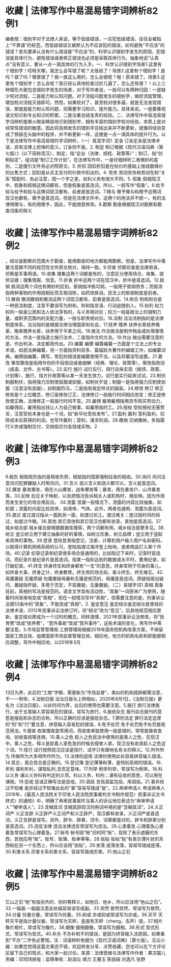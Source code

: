 # 收藏 | 法律写作中易混易错字词辨析82例1

编者按：错别字对于法律人来说，等于低级错误，一旦犯低级错误，往往会被贴上“不靠谱”的标签。而低级错误又被默认为不应该犯的错误，如何避免“不应该”的错误？首先要承认没有什么错误是“不应该”的，科学认识错别字发生的原因，犯错误是具体行为，避免错误或者修正错误也必须是采取具体行为，抽象地说“认真点”没有意义，要从一点一滴具体的行为入手。一、科学认识错别字场景1.这里有个错别字！哎呀天哪，我怎么会写错了呢？太低级了！场景2.这里有个错别字！是吗？错了吗？哪里错了？我一直这么用的，怎么会错呢？哦！原来错了。场景3.这里有个错别字！怎么会呢？我已经认真地检查过好几遍了，怎么还有错？！以上三种情形大致包含错别字发生的场景，对于写作者说，一般可以有两种归因：一是缺少校对流程，二是能力和认知问题。对于流程问题发生的错别字，做好流程管理，增加校对流程灭错即可。然而，如果校对了，甚至校对很多遍，就是无法发现错误，那就是能力和认知问题，则需要学习知识，提升能力。具体来说，一是要重视语文知识和专业知识的积累，二是注重总结宝贵的经验。二、法律写作中易混易错字词辨析能够火眼金睛般地识别错别字，拥有丰富的错别字校对经验，本质上是对经常性错误的敏感。因此将高频发生的错别字总结出来并不断更新，就像将经验变成了预装在头脑中的程序，并不断更新一样，这便是一点一滴具体的提升行为。以下是法律写作中易混易错的字词辨析。（一）易混字词1. 定金 订金定金是法律术语，具有法律上担保的意义。订金则不是。2. 制定 制订根据《现代汉语词典（第七版）》（以下简称现汉），制定，指“定出（法律、规程、政策等）”；制订，指“创制拟定”，组词是“制订工作计划”。在法律写作中，一是仔细辨析二者微妙的差别，二是援引文件务必对照原文。3. 折扣 回扣折扣是在标价的基础上按成数降价的出售方式；回扣是从买主支付的价款中扣出的。4. 劳务 劳动劳务和劳动在和“关系”搭配时，务必注意，因一个字之差，权利义务有很大不同。5. 假象 假相现汉中，假象和假相这俩词都有，但是假象是首选词，所以，一般写作“假象”。6.给予 给与给予和给与这俩词现汉都有，前者是首选词。7.赠与 赠予赠与和赠予这俩词现汉也都有，赠予是首选词。但是在法律文件中，这俩个的用法并不统一。有的法律用赠与，有的用赠予，因此，不能随意修改。8.勘察 勘查根据现汉对勘察和勘查词条的释义

# 收藏 | 法律写作中易混易错字词辨析82例2

，结论是勘察的范围大于勘查，能用勘查的地方都能用勘察。但是，法律写作中需要注意跟不同的规范性文件原文核对，保持一致。9.侦查 侦察侦查是法律用语，侦察是军事用语。10.收集 搜集这两个词都是有的，注意区分使用场合，收集、提供证据；搜集情报、信息。11.折衷 折中这两个词在现汉中，折中是首选词。12.抵销 抵消这两个词也有微妙的区别。抵销指冲抵勾销，一般用于抵销债务；而抵消指两种事物的作用因相反而互相消除，如药效抵消。民法上的抵销制度是前者。13.撤销 撤消撤销和撤消这两个词现汉都有，前者是首选词。14.附合 附和附合是一种民法制度，注意不要误写为附和。附和指言语、行动追随别人。15.权利 权力权利一般是公民和法人依法享有的，与义务相对应；权力一般是政治上的强制力量，或职责范围内的支配力量，一般与职责相对应。16.法制 法治法制指的是法律制度体系，法治指的是根据法律治理国家和社会。17.抚养 赡养 扶养长辈抚养晚辈，晚辈赡养长辈，扶养用于平辈之间。18.做法 作法做法是制作物品或处理事情的方法，作法一是指道士施行法术，二是指作文的方法。19.作出 做出需要注意的是，作出判决、决定都用作出。20.编纂  编撰 编篡编纂一方面是个立法上的专业术语，如民法典编纂，另一方面指资料较多、篇幅较大著作的编辑工作，如编纂词典。编撰指编纂，撰写。常犯的错误是编纂使用不当，以及将纂误写成篡。21.篡改 窜改篡改是指用作伪的手段改动或者曲解（经典、理论、政策等），窜改指改动（成语、文件、古书等）。22.实行 施行 试行实行，用行动来实现（纲领、政策、计划等），施行，指方针政策等从某一天发生效力，试行是实行起来试试。23.制伏 制服制伏，指用强力压制使屈服或驯服，如制伏歹徒；制服一是指用强力压制使驯服（注意没有屈服），如制服烈马，二是指有规定样式的服装。24.修改 修订 修正修改是个上位概念，修订是修改订正，法律修订一般施行时间相应改变；修正是修改使正确，法律修正一般施行时间不变。25.雇佣 雇用雇佣指用货币购买劳动力，如雇佣兵，雇用指出钱让人为自己做事，如雇用临时工。26.授权 受权授权无需赘言，注意受权本身也是一个词，如“新华社受权发布”。27.盈利 赢利 营利盈利，扣除成本后获得的利润，也写作赢利；营利，谋求利润。28.缴纳 交纳缴纳，多指履行义务或强制交付，交纳指交付金钱或实物。2

# 收藏 | 法律写作中易混易错字词辨析82例3

9.税负 税赋税负指的是税收负担，税赋指的国家强制征收的税收。30.询问 讯问注意讯问犯罪嫌疑人时用讯问。31.含义 涵义含义和涵义都可以，含义是首选词。32.爆发 暴发爆发，用在火山爆发，战争爆发等；暴发，用在暴发户，山洪暴发等。33.反映 反应关于映射，以及把情况告诉相关人或机构时，用反映。因为作用而发生变化的场合用反应。 34.泄露 泄漏一般情况下，泄露的内容比较抽象，如机密；泄露的内容比较具体，如液体、气体。此外，两者也通用，泄露为首选词。35.渡过 度过渡过指从一面到另一面，如渡过长江，渡过难关；度过指时间的经过，如度过今晚。36.其他 其它其他和其它现汉也都有收录，其他是首选词。37.城乡结合部 城乡接合部根据数据库搜索，两个词都有用，城乡结合部更多见。38.树立 竖立树立用于建立抽象的好的事情，如树立形象，树立品牌；竖立用于竖起来具体的事物。39.登录 登陆登录指登记，注册，计算机用户输入用户名和密码，以取得计算机网络系统的认可。登陆指渡过海洋登上陆地，或者商品打入某个市场。40.记录 纪录记录和纪录很多场合是通用的，比如指记下来时，记录时首选词，而纪录片是纪录片是首选词。指某一指标达到的数据或水平时，要用纪录，如打破纪录。41.终生 终身终生和终身都有“一生”的意思，终身常用于切身的事儿，如终身大事，终身之计，终身教育。终生用的场合如，奋斗终生、终生难忘。42.毋庸置疑 无庸质疑 勿庸置疑毋庸和无庸是规范的，毋庸是首选词。质疑指提出疑问，置疑指怀疑，多用于否定，不容置疑，无庸置疑。（二）易错字词1.真相 真象目前，真相的写法是规范的。语言文字具有流动性，“真象”一词原来广为使用，随着时间渐渐地变成“真相”，现在一般情况写作“真相”，但需要注意的是，刑事诉讼法第53条中的“真象”，不能改成“真相”。2. 鉴定意见 鉴定结论鉴定结论是曾经的法律术语，2012年民事诉讼法修订时，将“结论”改为“意见”，后其他规范相应更新，鉴定结论即成为一个过时的概念。同样道理，2021年民事诉讼法修改，将“抚育费”改成“抚养费”，“意外事故”改成“意外事件”，这些术语的变化，再写作中需要注意。3.市场监管管理局  工商管理局根据2018年国务院机构改革方案，不保留国家工商总局，组建国家市场监督管理总局，相应地，地方的机构名称和职能都相应调整。写作中相应地，以2018年3月

# 收藏 | 法律写作中易混易错字词辨析82例4

13日为界，此后的“工商”字眼，需更新为“市场监督”，类似的机构措辞都需注意，不一一例举。4.法制日报 法治日报与上例相似，2020年8月1日，《法制日报》更名为《法治日报》，以此时间为界，此后的使用也需要注意。5.施行 旅行法律施行，由于五笔输入常容易犯的错误，误写为旅行。6.报纸杂志 报刊杂志报刊的意思是报纸和杂志的合称，所以正确的应该是报纸杂志。7.罪刑法定 罪行法定这里的“刑”和“行”要注意，拼音输入容易犯的错误。8.免予处罚 免于处罚免予处罚是规范用法。9.搜查 收查搜查是常用词，而收查单独使用一般是错的，常常是接收查询、验收查阅等连用。10.乘人之危 趁人之危民法中使用的是乘人之危，在现汉中，乘人之危，释义是趁着人家危急的时候去侵害人家。现汉没有收录趁人之危这个词。11.径行 迳行按照现汉应该是径行，迳字只有跟地名有关的释义。12.所作所为 所做所为大多用所作所为。13.法律的适用  法律的使用此处容易拼音输入错误。14.竞合，竟合竞合是正确的。15.登记簿 登记薄簿和薄，是特别高频的错误。16.牟利 谋利牟利，谋取私利,含否定意味。17.列举 例举列举，常误写为例举。18.科以义务 课以义务科有判定的义项，科以义务，科刑；课有征收的意思，可以用在课税。19.惩戒 惩诫正确写法是惩戒。20.涵括 含括涵盖包括，用涵括。21.事非经过不知难 是非经过不知难此处的“事”容易写错成“是”。22.再审申请人 申请再审人2016年，《最高人民法院关于印发人民法院民事裁判文书制作规范〉民事诉讼文书样式〉的通知》中，明确了再审民事案件当事人的诉讼地位表述为“再审申请人”“被申请人”。23.含糊其词 含糊其辞现汉的例词中用的是“含糊其词”。24.义正词严 义正言辞 义正辞严义正词严和义正辞严，现汉都有收录，义正词严是首选词。义正言辞是误写。另外，辞令、辞章，词令、词章都是对的，辞令和辞章分别是首选词。25.违反法律 违法法律违反常误写为违法。26.心里着急 心理着急心里着急常误写为心理着急。27.账号 帐号因“帐”旧时同“账”，现除了表示遮蔽的东西，其他应用“账”。账号、账簿、账单等等。28.张贴 张帖“贴”有表示薄片状的东西粘在另一个东西上，所以应该用“张贴”。29.坐落 座落坐落，容易写错成座落。30.利害关系 厉害关系利害关系，容易写错成厉害。31.他山之石 

# 收藏 | 法律写作中易混易错字词辨析82例5

它山之石“他”有指另外的、别的等释义，如他日、他乡，所以应该用“他山之石”。32.一幅画 一副画注意此处幅容易误写成副。33.贸然 冒然贸然，常误写为冒然。34.分量 份量分量，常误写为份量。35.抑或 亦或抑或常误写为亦或。36.天平 天秤天平是指计量仪器，常误写为天秤，星座有天秤（cheng，去声）座。37.相片 像片相片，常误写为像片。38.摄像 摄相摄像，常误写为摄相。39.形式 型式形式，常误写为型式。40.补办 不办补和不的错误，是因为拼音输入法原因，如果看到“不办”二字务必警惕。注：词语辨析依据为《现代汉语词典》（第七版）。无讼小编：如果您觉得这篇文章还不错，欢迎转发分享、点赞收藏，您也可以在下方评论区留下自己的观点，和大家一起讨论。来源：法律思维与法律写作作者：果冻猫儿责编：邓珂玮排版：梁萌审核：赵润众 靖力 王雅玉 陈丽娟 刘逸凡 张野

